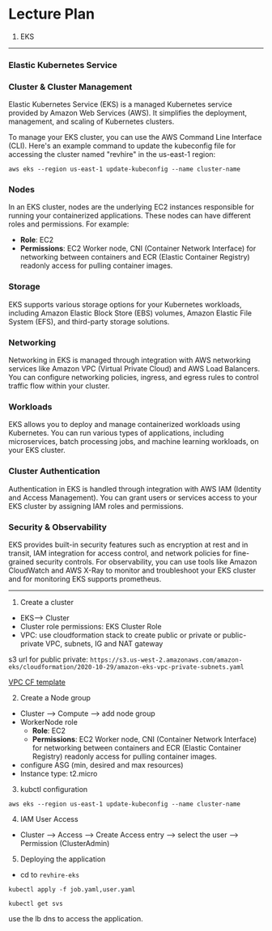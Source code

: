 # Lecture Plan

1. EKS

---

### Elastic Kubernetes Service

### Cluster & Cluster Management

Elastic Kubernetes Service (EKS) is a managed Kubernetes service provided by Amazon Web Services (AWS). It simplifies the deployment, management, and scaling of Kubernetes clusters.

To manage your EKS cluster, you can use the AWS Command Line Interface (CLI). Here's an example command to update the kubeconfig file for accessing the cluster named "revhire" in the us-east-1 region:

```
aws eks --region us-east-1 update-kubeconfig --name cluster-name
```

### Nodes

In an EKS cluster, nodes are the underlying EC2 instances responsible for running your containerized applications. These nodes can have different roles and permissions. For example:

- **Role**: EC2
- **Permissions**: EC2 Worker node, CNI (Container Network Interface) for networking between containers and ECR (Elastic Container Registry) readonly access for pulling container images.

### Storage

EKS supports various storage options for your Kubernetes workloads, including Amazon Elastic Block Store (EBS) volumes, Amazon Elastic File System (EFS), and third-party storage solutions.

### Networking

Networking in EKS is managed through integration with AWS networking services like Amazon VPC (Virtual Private Cloud) and AWS Load Balancers. You can configure networking policies, ingress, and egress rules to control traffic flow within your cluster.

### Workloads

EKS allows you to deploy and manage containerized workloads using Kubernetes. You can run various types of applications, including microservices, batch processing jobs, and machine learning workloads, on your EKS cluster.

### Cluster Authentication

Authentication in EKS is handled through integration with AWS IAM (Identity and Access Management). You can grant users or services access to your EKS cluster by assigning IAM roles and permissions.

### Security & Observability

EKS provides built-in security features such as encryption at rest and in transit, IAM integration for access control, and network policies for fine-grained security controls. For observability, you can use tools like Amazon CloudWatch and AWS X-Ray to monitor and troubleshoot your EKS cluster and for monitoring EKS supports prometheus.


---

1. Create a cluster

- EKS--> Cluster
- Cluster role permissions: EKS Cluster Role
- VPC:  use cloudformation stack to create public or private or public-private VPC, subnets, IG and NAT gateway

s3 url for public private: `https://s3.us-west-2.amazonaws.com/amazon-eks/cloudformation/2020-10-29/amazon-eks-vpc-private-subnets.yaml`


[VPC CF template](https://docs.aws.amazon.com/eks/latest/userguide/creating-a-vpc.html)

2. Create a Node group

- Cluster --> Compute --> add node group
- WorkerNode role
  - **Role**: EC2
  - **Permissions**: EC2 Worker node, CNI (Container Network Interface) for networking between containers and ECR (Elastic Container Registry) readonly access for pulling container images.
- configure ASG (min, desired and max resources)
- Instance type: t2.micro


3. kubctl configuration

```
aws eks --region us-east-1 update-kubeconfig --name cluster-name
```

4. IAM User Access

- Cluster --> Access --> Create Access entry --> select the user --> Permission (ClusterAdmin)


5. Deploying the application

- cd to `revhire-eks`

```
kubectl apply -f job.yaml,user.yaml
```

```
kubectl get svs
```

use the lb dns to access the application.
